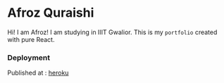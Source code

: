 # Afroz Quraishi

Hi! I am Afroz! I am studying in IIIT Gwalior.
This is my `portfolio` created with pure React.

### Deployment

Published at : [heroku](https://afroz23.herokuapp.com/)
